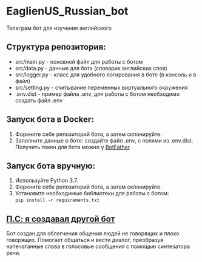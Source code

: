 # EaglienUS_Russian_bot
Телеграм бот для изучения английского

## Структура репозитория:
- src/main.py - основной файл для работы с ботом
- src/data.py - данные для бота (словарик английских слов)
- src/logger.py - класс для удобного логирования в боте (в консоль и в файл)
- src/setting.py - считывание переменных виртуального окружения
- .env.dist - пример файла .env, для работы с ботом необходимо создать файл .env

## Запуск бота в Docker:
1. Форкните себе репозиторий бота, а затем склонируйте.
2. Заполните данные о боте: создайте файл .env, с полями из .env.dist. Получить токен для бота можно 
у [BotFather](https://t.me/BotFather).

## Запуск бота вручную:
1. Используйте Python 3.7.
2. Форкните себе репозиторий бота, а затем склонируйте.
3. Установите необходимые библиотеки для работы с ботом:  
`pip install -r requirements.txt`


## [П.С: я создавал другой бот](https://github.com/DenisBartos/TelegramBot1.1.5)

Бот создан для облегчения общения людей не говорящих и плохо говорящих. Помогает общаться и вести диалог, преобразуя напечатанные слова в голосовые сообщения с помощью синтезатора речи.
